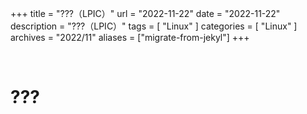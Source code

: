 +++
title = "???（LPIC）"
url = "2022-11-22"
date = "2022-11-22"
description = "???（LPIC）"
tags = [
  "Linux"
]
categories = [
  "Linux"
]
archives = "2022/11"
aliases = ["migrate-from-jekyl"]
+++

<br>

# ???
